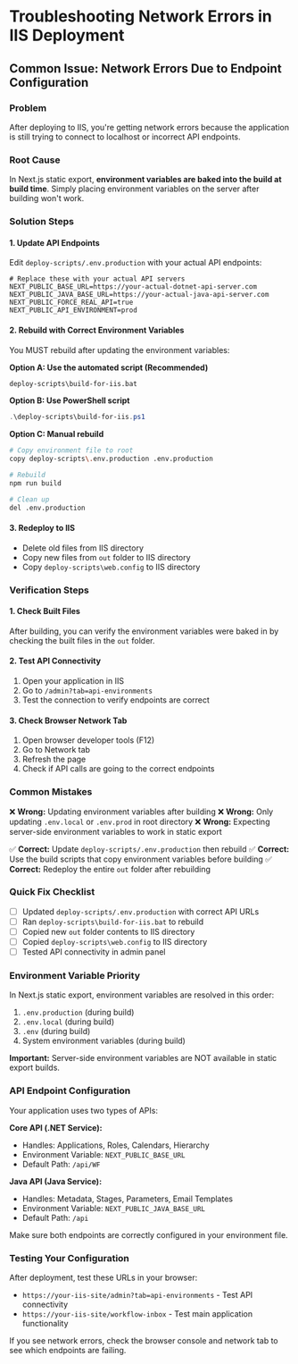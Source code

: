 # Troubleshooting Network Errors in IIS Deployment

## Common Issue: Network Errors Due to Endpoint Configuration

### Problem
After deploying to IIS, you're getting network errors because the application is still trying to connect to localhost or incorrect API endpoints.

### Root Cause
In Next.js static export, **environment variables are baked into the build at build time**. Simply placing environment variables on the server after building won't work.

### Solution Steps

#### 1. Update API Endpoints
Edit `deploy-scripts/.env.production` with your actual API endpoints:

```env
# Replace these with your actual API servers
NEXT_PUBLIC_BASE_URL=https://your-actual-dotnet-api-server.com
NEXT_PUBLIC_JAVA_BASE_URL=https://your-actual-java-api-server.com
NEXT_PUBLIC_FORCE_REAL_API=true
NEXT_PUBLIC_API_ENVIRONMENT=prod
```

#### 2. Rebuild with Correct Environment Variables
You MUST rebuild after updating the environment variables:

**Option A: Use the automated script (Recommended)**
```bash
deploy-scripts\build-for-iis.bat
```

**Option B: Use PowerShell script**
```powershell
.\deploy-scripts\build-for-iis.ps1
```

**Option C: Manual rebuild**
```bash
# Copy environment file to root
copy deploy-scripts\.env.production .env.production

# Rebuild
npm run build

# Clean up
del .env.production
```

#### 3. Redeploy to IIS
- Delete old files from IIS directory
- Copy new files from `out` folder to IIS directory
- Copy `deploy-scripts\web.config` to IIS directory

### Verification Steps

#### 1. Check Built Files
After building, you can verify the environment variables were baked in by checking the built files in the `out` folder.

#### 2. Test API Connectivity
1. Open your application in IIS
2. Go to `/admin?tab=api-environments`
3. Test the connection to verify endpoints are correct

#### 3. Check Browser Network Tab
1. Open browser developer tools (F12)
2. Go to Network tab
3. Refresh the page
4. Check if API calls are going to the correct endpoints

### Common Mistakes

❌ **Wrong:** Updating environment variables after building
❌ **Wrong:** Only updating `.env.local` or `.env.prod` in root directory
❌ **Wrong:** Expecting server-side environment variables to work in static export

✅ **Correct:** Update `deploy-scripts/.env.production` then rebuild
✅ **Correct:** Use the build scripts that copy environment variables before building
✅ **Correct:** Redeploy the entire `out` folder after rebuilding

### Quick Fix Checklist

- [ ] Updated `deploy-scripts/.env.production` with correct API URLs
- [ ] Ran `deploy-scripts\build-for-iis.bat` to rebuild
- [ ] Copied new `out` folder contents to IIS directory
- [ ] Copied `deploy-scripts\web.config` to IIS directory
- [ ] Tested API connectivity in admin panel

### Environment Variable Priority

In Next.js static export, environment variables are resolved in this order:
1. `.env.production` (during build)
2. `.env.local` (during build)
3. `.env` (during build)
4. System environment variables (during build)

**Important:** Server-side environment variables are NOT available in static export builds.

### API Endpoint Configuration

Your application uses two types of APIs:

**Core API (.NET Service):**
- Handles: Applications, Roles, Calendars, Hierarchy
- Environment Variable: `NEXT_PUBLIC_BASE_URL`
- Default Path: `/api/WF`

**Java API (Java Service):**
- Handles: Metadata, Stages, Parameters, Email Templates
- Environment Variable: `NEXT_PUBLIC_JAVA_BASE_URL`
- Default Path: `/api`

Make sure both endpoints are correctly configured in your environment file.

### Testing Your Configuration

After deployment, test these URLs in your browser:
- `https://your-iis-site/admin?tab=api-environments` - Test API connectivity
- `https://your-iis-site/workflow-inbox` - Test main application functionality

If you see network errors, check the browser console and network tab to see which endpoints are failing.